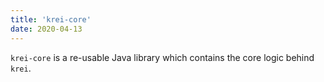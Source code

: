 ```yaml
---
title: 'krei-core'
date: 2020-04-13
---
```


`krei-core` is a re-usable Java library which contains the core logic behind `krei`.
